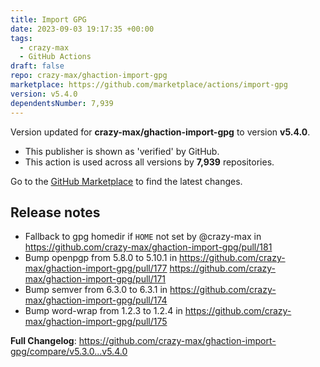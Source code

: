 ```yaml
---
title: Import GPG
date: 2023-09-03 19:17:35 +00:00
tags:
  - crazy-max
  - GitHub Actions
draft: false
repo: crazy-max/ghaction-import-gpg
marketplace: https://github.com/marketplace/actions/import-gpg
version: v5.4.0
dependentsNumber: 7,939
---
```



Version updated for **crazy-max/ghaction-import-gpg** to version **v5.4.0**.
- This publisher is shown as 'verified' by GitHub.
- This action is used across all versions by **7,939** repositories.

Go to the [GitHub Marketplace](https://github.com/marketplace/actions/import-gpg) to find the latest changes.

## Release notes

* Fallback to gpg homedir if `HOME` not set by @crazy-max in https://github.com/crazy-max/ghaction-import-gpg/pull/181
* Bump openpgp from 5.8.0 to 5.10.1 in https://github.com/crazy-max/ghaction-import-gpg/pull/177 https://github.com/crazy-max/ghaction-import-gpg/pull/171
* Bump semver from 6.3.0 to 6.3.1 in https://github.com/crazy-max/ghaction-import-gpg/pull/174
* Bump word-wrap from 1.2.3 to 1.2.4 in https://github.com/crazy-max/ghaction-import-gpg/pull/175

**Full Changelog**: https://github.com/crazy-max/ghaction-import-gpg/compare/v5.3.0...v5.4.0
